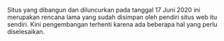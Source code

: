 Situs yang dibangun dan diluncurkan pada tanggal 17 Juni 2020 ini merupakan rencana lama yang sudah disimpan oleh pendiri situs web itu sendiri.
Kini pengembangan terhenti karena ada beberapa hal yang perlu diselesaikan.
